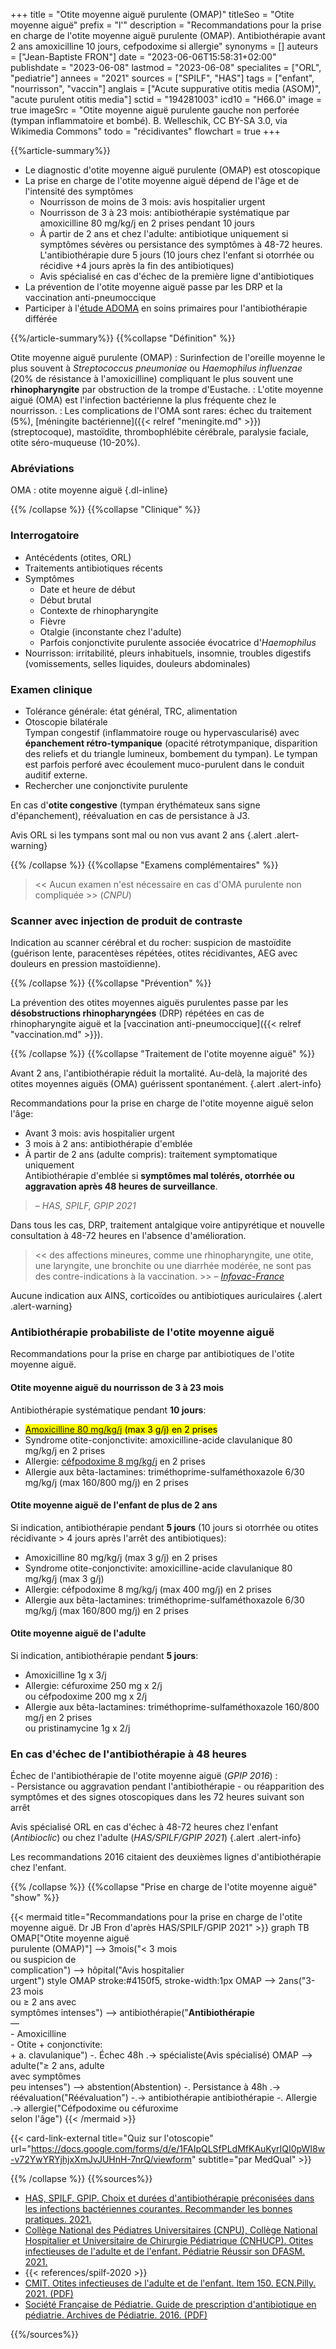 +++
title = "Otite moyenne aiguë purulente (OMAP)"
titleSeo = "Otite moyenne aiguë"
prefix = "l'"
description = "Recommandations pour la prise en charge de l'otite moyenne aiguë purulente (OMAP). Antibiothérapie avant 2 ans amoxicilline 10 jours, cefpodoxime si allergie"
synonyms = []
auteurs = ["Jean-Baptiste FRON"]
date = "2023-06-06T15:58:31+02:00"
publishdate = "2023-06-08"
lastmod = "2023-06-08"
specialites = ["ORL", "pediatrie"]
annees = "2021"
sources = ["SPILF", "HAS"]
tags = ["enfant", "nourrisson", "vaccin"]
anglais = ["Acute suppurative otitis media (ASOM)", "acute purulent otitis media"]
sctid = "194281003"
icd10 = "H66.0"
image = true
imageSrc = "Otite moyenne aiguë purulente gauche non perforée (tympan inflammatoire et bombé). B. Welleschik, CC BY-SA 3.0, via Wikimedia Commons"
todo = "récidivantes"
flowchart = true
+++

{{%article-summary%}}

- Le diagnostic d'otite moyenne aiguë purulente (OMAP) est otoscopique
- La prise en charge de l'otite moyenne aiguë dépend de l'âge et de l'intensité des symptômes
  - Nourrisson de moins de 3 mois: avis hospitalier urgent
  - Nourrisson de 3 à 23 mois: antibiothérapie systématique par amoxicilline 80 mg/kg/j en 2 prises pendant 10 jours
  - À partir de 2 ans et chez l'adulte: antibiotique uniquement si symptômes sévères ou persistance des symptômes à 48-72 heures. L'antibiothérapie dure 5 jours (10 jours chez l'enfant si otorrhée ou récidive +4 jours après la fin des antibiotiques)
  - Avis spécialisé en cas d'échec de la première ligne d'antibiotiques
- La prévention de l'otite moyenne aiguë passe par les DRP et la vaccination anti-pneumoccique
- Participer à l'[étude ADOMA](https://docs.google.com/forms/d/e/1FAIpQLScbwnGzkxnx_kIhvCsOoPgvq887krPBXgIqul_0a2drnt0gAQ/viewform) en soins primaires pour l'antibiothérapie différée

{{%/article-summary%}}
{{%collapse "Définition" %}}

Otite moyenne aiguë purulente (OMAP)
: Surinfection de l'oreille moyenne le plus souvent à *Streptococcus pneumoniae* ou *Haemophilus influenzae* (20% de résistance à l'amoxicilline) compliquant le plus souvent une **rhinopharyngite** par obstruction de la trompe d'Eustache.
: L'otite moyenne aiguë (OMA) est l'infection bactérienne la plus fréquente chez le nourrisson.
: Les complications de l'OMA sont rares: échec du traitement (5%), [méningite bactérienne]({{< relref "meningite.md" >}}) (streptocoque), mastoïdite, thrombophlébite cérébrale, paralysie faciale, otite séro-muqueuse (10-20%).

### Abréviations

OMA
: otite moyenne aiguë
{.dl-inline}

{{% /collapse %}}
{{%collapse "Clinique" %}}

### Interrogatoire

- Antécédents (otites, ORL)
- Traitements antibiotiques récents
- Symptômes
  - Date et heure de début
  - Début brutal
  - Contexte de rhinopharyngite
  - Fièvre
  - Otalgie (inconstante chez l'adulte)
  - Parfois conjonctivite purulente associée évocatrice d'*Haemophilus*
- Nourrisson: irritabilité, pleurs inhabituels, insomnie, troubles digestifs (vomissements, selles liquides, douleurs abdominales)

### Examen clinique

- Tolérance générale: état général, TRC, alimentation
- Otoscopie bilatérale  
  Tympan congestif (inflammatoire rouge ou hypervascularisé) avec **épanchement rétro-tympanique** (opacité rétrotympanique, disparition des reliefs et du triangle lumineux, bombement du tympan). Le tympan est parfois perforé avec écoulement muco-purulent dans le conduit auditif externe.
- Rechercher une conjonctivite purulente

En cas d'**otite congestive** (tympan érythémateux sans signe d'épanchement), réévaluation en cas de persistance à J3.

Avis ORL si les tympans sont mal ou non vus avant 2 ans
{.alert .alert-warning}

{{% /collapse %}}
{{%collapse "Examens complémentaires" %}}

> << Aucun examen n'est nécessaire en cas d'OMA purulente non compliquée >> (*CNPU*)

### Scanner avec injection de produit de contraste

Indication au scanner cérébral et du rocher: suspicion de mastoïdite (guérison lente, paracentèses répétées, otites récidivantes, AEG avec douleurs en pression mastoïdienne).

{{% /collapse %}}
{{%collapse "Prévention" %}}

La prévention des otites moyennes aiguës purulentes passe par les **désobstructions rhinopharyngées** (DRP) répétées en cas de rhinopharyngite aiguë et la [vaccination anti-pneumoccique]({{< relref "vaccination.md" >}}).

{{% /collapse %}}
{{%collapse "Traitement de l'otite moyenne aiguë" %}}

Avant 2 ans, l'antibiothérapie réduit la mortalité. Au-delà, la majorité des otites moyennes aiguës (OMA) guérissent spontanément.
{.alert .alert-info}

Recommandations pour la prise en charge de l'otite moyenne aiguë selon l'âge:

- Avant 3 mois: avis hospitalier urgent
- 3 mois à 2 ans: antibiothérapie d'emblée
- À partir de 2 ans (adulte compris): traitement symptomatique uniquement  
  Antibiothérapie d'emblée si **symptômes mal tolérés, otorrhée ou aggravation après 48 heures de surveillance**.

> – *HAS, SPILF, GPIP 2021*

Dans tous les cas, DRP, traitement antalgique voire antipyrétique et nouvelle consultation à 48-72 heures en l'absence d'amélioration.

> << des affections mineures, comme une rhinopharyngite, une otite, une laryngite, une bronchite ou une diarrhée modérée, ne sont pas des contre-indications à la vaccination. >> – *[Infovac-France](https://www.infovac.fr/pratique-vaccinale/contre-indications-vaccinales)*

Aucune indication aux AINS, corticoïdes ou antibiotiques auriculaires
{.alert .alert-warning}

### Antibiothérapie probabiliste de l'otite moyenne aiguë

Recommandations pour la prise en charge par antibiotiques de l'otite moyenne aiguë.

#### Otite moyenne aiguë du nourrisson de 3 à 23 mois

Antibiothérapie systématique pendant **10 jours**:

- <mark>[Amoxicilline 80 mg/kg/j](https://base-donnees-publique.medicaments.gouv.fr/affichageDoc.php?specid=66773446&typedoc=R) (max 3 g/j) en 2 prises</mark>
- Syndrome otite-conjonctivite: amoxicilline-acide clavulanique 80 mg/kg/j en 2 prises
- Allergie: [céfpodoxime 8 mg/kg/j](https://base-donnees-publique.medicaments.gouv.fr/affichageDoc.php?specid=67932983&typedoc=R) en 2 prises
- Allergie aux bêta-lactamines: triméthoprime-sulfaméthoxazole 6/30 mg/kg/j (max 160/800 mg/j) en 2 prises

#### Otite moyenne aiguë de l'enfant de plus de 2 ans

Si indication, antibiothérapie pendant **5 jours** (10 jours si otorrhée ou otites récidivante > 4 jours après l'arrêt des antibiotiques):

- Amoxicilline 80 mg/kg/j (max 3 g/j) en 2 prises
- Syndrome otite-conjonctivite: amoxicilline-acide clavulanique 80 mg/kg/j (max 3 g/j)
- Allergie: céfpodoxime 8 mg/kg/j (max 400 mg/j) en 2 prises
- Allergie aux bêta-lactamines: triméthoprime-sulfaméthoxazole 6/30 mg/kg/j (max 160/800 mg/j) en 2 prises

#### Otite moyenne aiguë de l'adulte

Si indication, antibiothérapie pendant **5 jours**:

- Amoxicilline 1g x 3/j
- Allergie: céfuroxime 250 mg x 2/j  
  ou céfpodoxime 200 mg x 2/j
- Allergie aux bêta-lactamines: triméthoprime-sulfaméthoxazole 160/800 mg/j en 2 prises  
  ou pristinamycine 1g x 2/j

### En cas d'échec de l'antibiothérapie à 48 heures

Échec de l'antibiothérapie de l'otite moyenne aiguë (*GPIP 2016*)
:  
    - Persistance ou aggravation pendant l'antibiothérapie
    - ou réapparition des symptômes et des signes otoscopiques dans les 72 heures suivant son arrêt

Avis spécialisé ORL en cas d'échec à 48-72 heures chez l'enfant (*Antibioclic*) ou chez l'adulte (*HAS/SPILF/GPIP 2021*)
{.alert .alert-info}

Les recommandations 2016 citaient des deuxièmes lignes d'antibiothérapie chez l'enfant.

{{% /collapse %}}
{{%collapse "Prise en charge de l'otite moyenne aiguë" "show" %}}

{{< mermaid title="Recommandations pour la prise en charge de l'otite moyenne aiguë. Dr JB Fron d'après HAS/SPILF/GPIP 2021" >}}
graph TB
OMAP["Otite moyenne aiguë<br>purulente (OMAP)"] --> 3mois("&lt; 3 mois<br>ou suspicion de<br>complication") --> hôpital("Avis hospitalier<br>urgent")
style OMAP stroke:#4150f5, stroke-width:1px
  OMAP --> 2ans("3-23 mois<br>ou ≥ 2 ans avec<br>symptômes intenses") --> antibiothérapie("<b>Antibiothérapie</b><br>—<br>- Amoxicilline<br>- Otite + conjonctivite:<br>+ a. clavulanique") -. Échec 48h .-> spécialiste(Avis spécialisé)
  OMAP --> adulte("≥ 2 ans, adulte<br>avec symptômes<br>peu intenses") --> abstention(Abstention) -. Persistance à 48h .-> réévaluation("Réévaluation") -.-> antibiothérapie
   antibiothérapie -. Allergie .-> allergie("Céfpodoxime ou céfuroxime<br>selon l'âge")
{{< /mermaid >}}

{{< card-link-external title="Quiz sur l'otoscopie" url="https://docs.google.com/forms/d/e/1FAIpQLSfPLdMfKAuKyrIQI0pWI8w-v72YwYRYjhjxXmJvJUHnH-7nrQ/viewform" subtitle="par MedQual" >}}

{{% /collapse %}}
{{%sources%}}

- [HAS, SPILF, GPIP. Choix et durées d'antibiothérapie préconisées dans les infections bactériennes courantes. Recommander les bonnes pratiques. 2021.](https://www.has-sante.fr/jcms/p_3278764/fr/choix-et-durees-d-antibiotherapie-preconisees-dans-les-infections-bacteriennes-courantes)
- [Collège National des Pédiatres Universitaires (CNPU), Collège National Hospitalier et Universitaire de Chirurgie Pédiatrique (CNHUCP). Otites infectieuses de l'adulte et de l'enfant. Pédiatrie Réussir son DFASM. 2021.](https://www.pedia-univ.fr/deuxieme-cycle/referentiel/infectiologie/otites)
- {{< references/spilf-2020 >}}
- [CMIT. Otites infectieuses de l'adulte et de l'enfant. Item 150. ECN.Pilly. 2021. (PDF)](https://www.infectiologie.com/UserFiles/File/pilly-etudiant/ecn-2020-150-web.pdf)
- [Société Française de Pédiatrie. Guide de prescription d'antibiotique en pédiatrie. Archives de Pédiatrie. 2016. (PDF)](https://www.sfmu.org/upload/consensus/arcped_gpip_15_juin_new_couv_bs.pdf)

{{%/sources%}}
